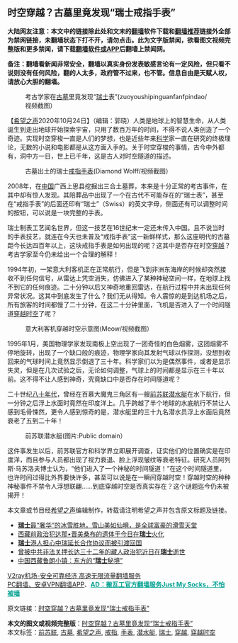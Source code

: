  <h2>时空穿越？古墓里竟发现“瑞士戒指手表”</h2> <p class="notice"><b>大陆网友注意：本文中的链接除此处和文末的<a href="https://github.com/bannedbook/fanqiang" >翻墙</a>软件下载和<a href="https://github.com/killgcd/justmysocks/blob/master/README.md">翻墙推荐</a>链接外全部为禁网链接，未翻墙状态下打不开，请勿点击。此为文字版禁闻，欲看图文视频完整版和更多禁闻，请下载<a href="https://github.com/bannedbook/fanqiang">翻墙软件或APP</a>后翻墙上禁闻网。</p><p>备注：翻墙看新闻非常安全，翻墙以真实身份发表敏感言论有一定风险，但只看不说则没有任何风险，翻的人太多，政府管不过来，也不管。信息自由是天赋人权，请放心大胆的翻墙。</b></p>  <div class="entry"> <figure><figcaption>考古学家在<a href="https://www.bannedbook.org/bnews/tag/%e5%8f%a4%e5%a2%93/" class="st_tag internal_tag" rel="tag" title="标签 古墓 下的日志">古墓</a>里竟发现“<a href="https://www.bannedbook.org/bnews/tag/%e7%91%9e%e5%a3%ab/" class="st_tag internal_tag" rel="tag" title="标签 瑞士 下的日志">瑞士</a>表”(zuoyoushipinguanfanfpindao/视频截图）</figcaption></figure> <p>【<span class='wp_keywordlink_affiliate'><a href="https://www.soundofhope.org" title="希望之声" target="_blank">希望之声</a></span>2020年10月24日】（编辑：郭晓）人类是地球上的智慧生命，从人类诞生到走出地球开始探索宇宙，只用了数百万年的时间，不得不说人类创造了一个奇迹。实现时空穿梭一直是人们的梦想，也是近些年来<span class='wp_keywordlink'><a href="https://www.bannedbook.org/forum11/topic309.html" title="禁片：“科学”的棍子" target="_blank">科学</a></span>家一直在研究的终极理论，无数的小说和电影都是从这方面入手的。关于时空穿梭的事情，古今中外都有，洞中方一日，世上已千年，这是古人对时空隧道的描述。</p> <figure><figcaption>古墓出土的瑞士<a href="https://www.bannedbook.org/bnews/tag/%e6%88%92%e6%8c%87/" class="st_tag internal_tag" rel="tag" title="标签 戒指 下的日志">戒指</a><a href="https://www.bannedbook.org/bnews/tag/%E6%89%8B%E8%A1%A8/" class="st_tag internal_tag" rel="tag" title="标签 手表 下的日志">手表</a>(Diamond Wolff/视频截图）</figcaption></figure> <p>2008年，在<span class='wp_keywordlink_affiliate'><a href="https://www.bannedbook.org/" title="中国" target="_blank">中国</a></span>广西上思县挖掘出三合土墓葬，本来是十分正常的考古事件，在其中却有惊人发现。其陪葬品中出现了一个在古代不可能存在的“瑞士表”，甚至在“戒指手表”的后面还印有“瑞士”（Swiss）的英文字母，侧面还有可以调整时间的按钮，可以说是一块完整的手表。</p>  <p>瑞士制表工艺闻名世界，但这一技艺在16世纪末一定还未传入中国。且不说当时的手表技艺，就连在今天也未普及“戒指手表”这一新鲜样式，那么这座明代的古墓距今长达四百年以上，这块戒指手表是如何出现的呢？这其中是否存在时空<a href="https://www.bannedbook.org/bnews/tag/%e7%a9%bf%e8%b6%8a/" class="st_tag internal_tag" rel="tag" title="标签 穿越 下的日志">穿越</a>？考古学家至今仍未给出一个合理的解释！</p> <p>1994年初，一架意大利客机正在正常航行，但是飞到非洲东海岸的时候却突然接收不到任何信号，从雷达上凭空消失，仿佛进入了某种神秘空间一样，在地球上找不到它的任何痕迹。二十分钟以后又神奇地重回雷达，在航行过程中并未出现任何异常状况。这其中到底发生了什么？我们无从得知。令人震惊的是到达机场之后，所有旅客的时间都慢了二十分钟，在这二十分钟里面，飞机是否进入了一个时间隧道<a href="https://www.bannedbook.org/bnews/tag/%E7%A9%BF%E8%B6%8A%E6%97%B6%E7%A9%BA/" class="st_tag internal_tag" rel="tag" title="标签 穿越时空 下的日志">穿越时空</a>了呢？</p>  <figure><figcaption>意大利客机穿越时空示意图(Meow/视频截图）</figcaption></figure> <p>1995年1月，美国物理学家发现南极上空出现了一团奇怪的白色烟雾，这团烟雾不停地旋转，出现了一个缺口般的痕迹，物理学家向其发射气球以作探测，没想到收回来的气球时间上竟然显示倒退了三十年。科学家们以为是偶然事件，或者是显示失灵，但是在几次试验之后，无论如何调整，气球上的时间都是显示在三十年以前。这不得不让人感到神奇，究竟缺口中是否存在时间隧道呢？</p> <p></p>  <p>二十世纪<span class='wp_keywordlink'><a href="https://www.bannedbook.org/forum2/topic939.html" title="《八十年代访谈录》" target="_blank">八十年代</a></span>，曾经在百慕大魔鬼三角区有一艘<a href="https://www.bannedbook.org/bnews/tag/%E5%89%8D%E8%8B%8F%E8%81%94/" class="st_tag internal_tag" rel="tag" title="标签 前苏联 下的日志">前苏联</a><a href="https://www.bannedbook.org/bnews/tag/%E6%BD%9C%E6%B0%B4%E8%89%87/" class="st_tag internal_tag" rel="tag" title="标签 潜水艇 下的日志">潜水艇</a>在水下航行，但一分钟之后浮上水面时竟然在印度洋上。几乎跨越了半个地球的水底航行不禁让人感到毛骨悚然，更令人感到惊奇的是，潜水艇里的三十九名潜水员浮上水面后竟然衰老了五到二十年！</p> <figure><figcaption>前苏联潜水艇(图片:Public domain）</figcaption></figure> <p>这件事发生以后，前苏联官方和科学界立即展开调查，证实他们的位置确实是在印度洋，而且参与人员都出现了视力衰退、脸上浮现皱纹等衰老特征。研究人员阿列斯·马苏洛夫博士认为，“他们进入了一个神秘的时间隧道！”在这个时间隧道里，也许时间过得比外界要快许多，甚至可以说是在一瞬间穿越时空！穿越时空的种种神秘事件不禁令人浮想联翩……到底穿越时空是否真实存在？这个谜题迄今仍未被揭开！</p>  <p>本文章或节目经<a href="https://www.bannedbook.org/bnews/tag/%e5%b8%8c%e6%9c%9b%e4%b9%8b%e5%a3%b0/" class="st_tag internal_tag" rel="tag" title="标签 希望之声 下的日志">希望之声</a>编辑制作，转载请注明希望之声并包含原文标题及链接。</p> <ul class='op-related-articles' title='相关阅读'> <li><a href='https://www.bannedbook.org/bnews/funmedia/20201023/1418855.html' target='_blank'><b>瑞士</b>最“奢华”的冰雪胜地，雪山美如仙境，是全球富豪的滑雪天堂</a></li> <li><a href='https://www.bannedbook.org/bnews/renquan/xizang/20201022/1418469.html' target='_blank'>西藏前政治犯达那•晋美桑布的遗体于今日在<b>瑞士</b>火化</a></li> <li><a href='https://www.bannedbook.org/bnews/cnnews/hknews/20201020/1416792.html' target='_blank'><b>瑞士</b>港人担心中瑞延长合作协议而被引渡回国</a></li> <li><a href='https://www.bannedbook.org/bnews/renquan/xizang/20201019/1416570.html' target='_blank'>曾被中共非法关押长达三十二年的藏人政治犯近日在<b>瑞士</b>逝世</a></li> <li><a href='https://www.bannedbook.org/bnews/funmedia/20201017/1415677.html' target='_blank'>中国西藏鲁朗小镇：东方的“<b>瑞士</b>秘境”</a></li> </ul> <p class="texttj"> <a href="https://www.bannedbook.org/forum23/topic22702.html" target="_blank">V2ray机场-安全可靠经济 高速无限流量翻墙服务</a><br/> <a href="https://github.com/bannedbook/fanqiang/wiki/%E7%A6%81%E9%97%BB%E7%BD%91%E5%AE%89%E5%8D%93%E7%BF%BB%E5%A2%99%E6%96%B0%E9%97%BBAPP" target="_blank">PC翻墙、安卓VPN翻墙APP</a>、<span onclick="window.open('https://github.com/killgcd/justmysocks/blob/master/README.md')" style="font-weight:bold;color:#00A191;cursor:pointer;text-decoration:underline;outline:none">AD：搬瓦工官方翻墙服务Just My Socks，不怕被墙</span></p><p>原文链接：<a class="src_link"  href="https://www.soundofhope.org/post/434821" target="_blank">时空穿越？古墓里竟发现“瑞士戒指手表”</a></p><a name='sharetosocial'></a>       <div><b>本文的图文或视频完整版</b>：<a href='https://www.bannedbook.org/bnews/comments/20201024/1419675.html'>时空穿越？古墓里竟发现“瑞士戒指手表”</a></div>  </div><!--END ENTRY--> <div class="postfooter"> <div>本文标签：<a href="https://www.bannedbook.org/bnews/tag/%E5%89%8D%E8%8B%8F%E8%81%94/" rel="tag">前苏联</a>, <a href="https://www.bannedbook.org/bnews/tag/%e5%8f%a4%e5%a2%93/" rel="tag">古墓</a>, <a href="https://www.bannedbook.org/bnews/tag/%e5%b8%8c%e6%9c%9b%e4%b9%8b%e5%a3%b0/" rel="tag">希望之声</a>, <a href="https://www.bannedbook.org/bnews/tag/%e6%88%92%e6%8c%87/" rel="tag">戒指</a>, <a href="https://www.bannedbook.org/bnews/tag/%E6%89%8B%E8%A1%A8/" rel="tag">手表</a>, <a href="https://www.bannedbook.org/bnews/tag/%E6%BD%9C%E6%B0%B4%E8%89%87/" rel="tag">潜水艇</a>, <a href="https://www.bannedbook.org/bnews/tag/%e7%91%9e%e5%a3%ab/" rel="tag">瑞士</a>, <a href="https://www.bannedbook.org/bnews/tag/%e7%a9%bf%e8%b6%8a/" rel="tag">穿越</a>, <a href="https://www.bannedbook.org/bnews/tag/%E7%A9%BF%E8%B6%8A%E6%97%B6%E7%A9%BA/" rel="tag">穿越时空</a></div>  </div><!--END POSTFOOTER--> 